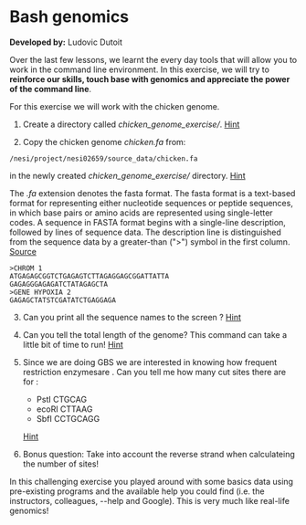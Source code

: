 # Bash genomics
**Developed by:** Ludovic Dutoit

Over the last few lessons, we learnt the every day tools that will allow you to work in the command line environment.
In this exercise, we will try to **reinforce our skills, touch base with genomics and appreciate the power of the command line**.


For this exercise we will work with the chicken genome.



1. Create a directory called *chicken_genome_exercise/*. [Hint](hints/bash_genomics_1.md)

2. Copy the chicken genome *chicken.fa* from: 

```
/nesi/project/nesi02659/source_data/chicken.fa
```

in the newly created *chicken_genome_exercise/* directory. [Hint](hints/bash_genomics_2.md)


The *.fa* extension denotes the fasta format. 
The fasta format is a text-based format for representing either nucleotide sequences or peptide sequences, in which base pairs or amino acids are represented using single-letter codes. A sequence in FASTA format begins with a single-line description, followed by lines of sequence data. The description line is distinguished from the sequence data by a greater-than (">") symbol in the first column. [Source](https://zhanglab.ccmb.med.umich.edu/FASTA/)

```
>CHROM 1
ATGAGAGCGGTCTGAGAGTCTTAGAGGAGCGGATTATTA
GAGAGGGAGAGATCTATAGAGCTA
>GENE HYPOXIA 2
GAGAGCTATSTCGATATCTGAGGAGA
```

3. Can you print all the sequence names to the screen ? [Hint](hints/bash_genomics_3.md)


4. Can you tell the total length of the genome? This command can take a little bit of time to run! [Hint](hints/bash_genomics_4.md)


5. Since we are doing GBS we are interested in knowing how frequent restriction enzymesare . Can you tell me how many cut sites there are for :

	* PstI CTGCAG
	* ecoRI CTTAAG	
	* SbfI CCTGCAGG
	
	[Hint](hints/bash_genomics_5.md)
	

6. Bonus question: Take into account the reverse strand when calculateing the number of sites!



In this challenging exercise you played around with some basics data using pre-existing programs and the available help you could find (i.e. the instructors, colleagues, --help and Google). This is very much like real-life genomics!


